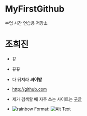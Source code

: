 # MyFirstGithub
수업 시간 연습용 저장소

# 조희진
- 뀨
* 뀨뀨
* 다 뒤져라 **씨이발**

* http://github.com
* 제가 검색할 때 자주 쓰는 사이트는 [구글](https://www.google.com)

- ![rainbow](https://rainbow-unicorn.com/wp-content/uploads/2016/11/rainbow-unicorn-og-image-colors.png)
Format: ![Alt Text](url)
